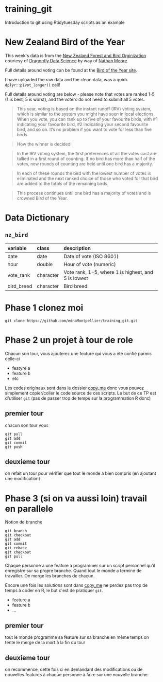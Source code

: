 # training_git
Introduction to git using Rtidytuesday scripts as an example








# New Zealand Bird of the Year

This week's data is from the [New Zealand Forest and Bird Orginization](https://www.forestandbird.org.nz/) courtesy of [Dragonfly Data Science](https://www.dragonfly.co.nz/news/2019-11-12-boty.html) by way of [Nathan Moore](https://twitter.com/nmoorenz).

Full details around voting can be found at the [Bird of the Year site](https://www.birdoftheyear.org.nz/voting).

I have uploaded the raw data and the clean data, was a quick `dplyr::pivot_longer()` call!

Full details around voting are below - please note that votes are ranked 1-5 (1 is best, 5 is worst), and the voters do not need to submit all 5 votes.

> This year, voting is based on the instant runoff (IRV) voting system, which is similar to the system you might have seen in local elections. When you vote, you can rank up to five of your favourite birds, with #1 indicating your favourite bird, #2 indicating your second favourite bird, and so on. It’s no problem if you want to vote for less than five birds.

> How the winner is decided

> In the IRV voting system, the first preferences of all the votes cast are tallied in a first round of counting. If no bird has more than half of the votes, new rounds of counting are held until one bird has a majority.

> In each of these rounds the bird with the lowest number of votes is eliminated and the next ranked choice of those who voted for that bird are added to the totals of the remaining birds.

> This process continues until one bird has a majority of votes and is crowned Bird of the Year.





# Data Dictionary

## `nz_bird`

|variable  |class     |description |
|:---------|:---------|:-----------|
|date      | date    | Date of vote (ISO 8601) |
|hour      |double    | Hour of vote (numeric)|
|vote_rank |character | Vote rank, 1-5, where 1 is highest, and 5 is lowest |
|bird_breed |character | Bird breed |



# Phase 1 clonez moi

```
git clone https://github.com/ednaMontpellier/training_git.git
```

# Phase 2 un projet à tour de role

Chacun son tour, vous ajouterez une feature qui vous a été confié parmis celle-ci

* featyre a
* feature b
* etc

Les codes originaux sont dans le dossier [copy_me](copy_me) donc vous pouvez simplement copier/coller le code source de ces scripts. Le but de ce TP est d'utiliser `git` (pas de passer trop de temps sur la programmation R donc)


## premier tour

chacun son tour vous 
```
git pull
git add
git commit
git push
```

## deuxieme tour

on refait un tour pour vérifier que tout le monde a bien compris (en ajoutant une modification)


# Phase 3 (si on va aussi loin) travail en parallele

Notion de branche 


```
git branch
git checkout
git add
git commit
git rebase
git checkout
git pull
```

Chaque personne a une feature a programmer sur un script personnel qu'il enregistre sur sa propre branche. Quand tout le monde a terminé de travailler. On merge les branches de chacun.

Encore une fois les solutions sont dans [copy_me](copy_me) ne perdez pas trop de temps à coder en R, le but c'est de pratiquer `git`.

* feature a
* feature b
* ...

## premier tour

tout le monde programme sa feature sur sa branche en même temps
on tente le merge de la mort à la fin du tour

## deuxieme tour

on recommence, cette fois ci en demandant des modifications ou de nouvelles features à chaque personne à faire sur une nouvelle branche.